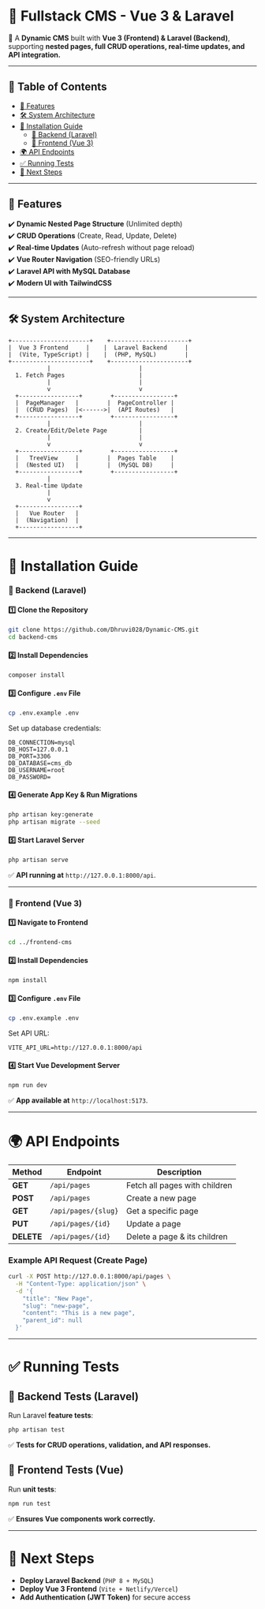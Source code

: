 # **📌 Fullstack CMS - Vue 3 & Laravel**  
🚀 A **Dynamic CMS** built with **Vue 3 (Frontend) & Laravel (Backend)**, supporting **nested pages, full CRUD operations, real-time updates, and API integration.**  

---

## **📜 Table of Contents**
- [🌟 Features](#-features)
- [🛠 System Architecture](#-system-architecture)
- [📌 Installation Guide](#-installation-guide)
  - [🔹 Backend (Laravel)](#-backend-laravel)
  - [🔹 Frontend (Vue 3)](#-frontend-vue-3)
- [🌍 API Endpoints](#-api-endpoints)
- [✅ Running Tests](#-running-tests)
- [🚀 Next Steps](#-next-steps)

---

## **🌟 Features**
✔️ **Dynamic Nested Page Structure** (Unlimited depth)  
✔️ **CRUD Operations** (Create, Read, Update, Delete)  
✔️ **Real-time Updates** (Auto-refresh without page reload)  
✔️ **Vue Router Navigation** (SEO-friendly URLs)  
✔️ **Laravel API with MySQL Database**  
✔️ **Modern UI with TailwindCSS**  

---

## **🛠 System Architecture**
```plaintext
+----------------------+    +----------------------+
|  Vue 3 Frontend     |    |  Laravel Backend     |
|  (Vite, TypeScript) |    |  (PHP, MySQL)        |
+----------------------+    +----------------------+
           |                         |
  1. Fetch Pages                     |
           |                         |
           v                         v
  +-----------------+        +-----------------+
  |  PageManager   |        |  PageController |
  |  (CRUD Pages)  |<------>|  (API Routes)   |
  +-----------------+        +-----------------+
           |                         |
  2. Create/Edit/Delete Page         |
           |                         |
           v                         v
  +-----------------+        +-----------------+
  |   TreeView     |        |  Pages Table    |
  |  (Nested UI)   |        |  (MySQL DB)     |
  +-----------------+        +-----------------+
           |
  3. Real-time Update
           |
           v
  +-----------------+
  |   Vue Router   |
  |  (Navigation)  |
  +-----------------+
```

---

# **📌 Installation Guide**
### **🔹 Backend (Laravel)**
#### **1️⃣ Clone the Repository**
```sh
git clone https://github.com/Dhruvi028/Dynamic-CMS.git
cd backend-cms
```

#### **2️⃣ Install Dependencies**
```sh
composer install
```

#### **3️⃣ Configure `.env` File**
```sh
cp .env.example .env
```
Set up database credentials:
```
DB_CONNECTION=mysql
DB_HOST=127.0.0.1
DB_PORT=3306
DB_DATABASE=cms_db
DB_USERNAME=root
DB_PASSWORD=
```

#### **4️⃣ Generate App Key & Run Migrations**
```sh
php artisan key:generate
php artisan migrate --seed
```

#### **5️⃣ Start Laravel Server**
```sh
php artisan serve
```
✅ **API running at** `http://127.0.0.1:8000/api`.

---

### **🔹 Frontend (Vue 3)**
#### **1️⃣ Navigate to Frontend**
```sh
cd ../frontend-cms
```

#### **2️⃣ Install Dependencies**
```sh
npm install
```

#### **3️⃣ Configure `.env` File**
```sh
cp .env.example .env
```
Set API URL:
```
VITE_API_URL=http://127.0.0.1:8000/api
```

#### **4️⃣ Start Vue Development Server**
```sh
npm run dev
```
✅ **App available at** `http://localhost:5173`.

---

# **🌍 API Endpoints**
| Method | Endpoint | Description |
|--------|----------|-------------|
| **GET** | `/api/pages` | Fetch all pages with children |
| **POST** | `/api/pages` | Create a new page |
| **GET** | `/api/pages/{slug}` | Get a specific page |
| **PUT** | `/api/pages/{id}` | Update a page |
| **DELETE** | `/api/pages/{id}` | Delete a page & its children |

### **Example API Request (Create Page)**
```sh
curl -X POST http://127.0.0.1:8000/api/pages \
  -H "Content-Type: application/json" \
  -d '{
    "title": "New Page",
    "slug": "new-page",
    "content": "This is a new page",
    "parent_id": null
  }'
```

---

# **✅ Running Tests**
## **🔹 Backend Tests (Laravel)**
Run Laravel **feature tests**:
```sh
php artisan test
```
✅ **Tests for CRUD operations, validation, and API responses.**

## **🔹 Frontend Tests (Vue)**
Run **unit tests**:
```sh
npm run test
```
✅ **Ensures Vue components work correctly.**

---

# **🚀 Next Steps**
- **Deploy Laravel Backend** (`PHP 8 + MySQL`)  
- **Deploy Vue 3 Frontend** (`Vite + Netlify/Vercel`)  
- **Add Authentication (JWT Token)** for secure access

